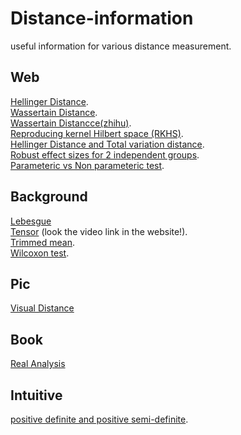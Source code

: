 # Distance-information
useful information for various distance measurement.

## Web
[Hellinger Distance](https://en.wikipedia.org/wiki/Hellinger_distance).  
[Wassertain Distance](https://en.wikipedia.org/wiki/Wasserstein_metric).  
[Wassertain Distancce(zhihu)](https://zhuanlan.zhihu.com/p/58506295).  
[Reproducing kernel Hilbert space (RKHS)](https://zhuanlan.zhihu.com/p/352966538).  
[Hellinger Distance and Total variation distance](https://djalil.chafai.net/blog/2020/01/22/about-the-hellinger-distance/).    
[Robust effect sizes for 2 independent groups](https://garstats.wordpress.com/2016/05/02/robust-effect-sizes-for-2-independent-groups/).    
[Parameteric vs Non parameteric test](https://www.youtube.com/watch?v=biXY84hDX5M).  


## Background
[Lebesgue](https://blog.sciencenet.cn/blog-752541-831225.html)  
[Tensor](https://blog.csdn.net/qimo601/article/details/109959663) (look the video link in the website!).  
[Trimmed mean](https://garstats.wordpress.com/2017/11/28/trimmed-means/).  
[Wilcoxon test](https://www.youtube.com/watch?v=NZsL2eDQiDQ).  

## Pic
[Visual Distance](https://twitter.com/gabrielpeyre/status/1299656980911587328)

## Book
[Real Analysis](http://www.cmat.edu.uy/~mordecki/courses/medida2013/book.pdf)

## Intuitive
[positive definite and positive semi-definite](https://zhuanlan.zhihu.com/p/44860862).  
